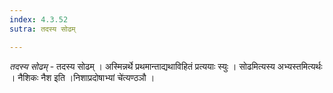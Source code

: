 ```yaml
---
index: 4.3.52
sutra: तदस्य सोढम्

---
```

_तदस्य सोढम्_ - तदस्य सोढम् । अस्मिन्नर्थे प्रथमान्ताद्यथाविहितं प्रत्ययाः स्युः । सोढमित्यस्य अभ्यस्तमित्यर्थः । नैशिकः नैश इति ।निशाप्रदोषाभ्यां चे॑त्यण्ठञौ ।
